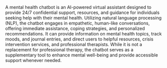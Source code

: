 A mental health chatbot is an AI-powered virtual assistant designed to provide 24/7 confidential support, resources, and guidance for individuals seeking help with their mental health. Utilizing natural language processing (NLP), the chatbot engages in empathetic, human-like conversations, offering immediate assistance, coping strategies, and personalized recommendations. It can provide information on mental health topics, track moods, and journal entries, and direct users to helpful resources, crisis intervention services, and professional therapists. While it is not a replacement for professional therapy, the chatbot serves as a supplementary tool to enhance mental well-being and provide accessible support whenever needed.
